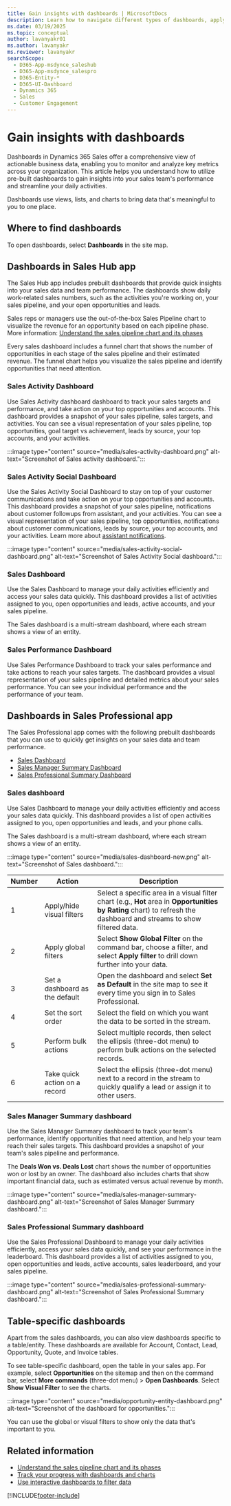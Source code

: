 ```yaml
---
title: Gain insights with dashboards | MicrosoftDocs
description: Learn how to navigate different types of dashboards, apply filters, and perform quick actions to enhance your sales processes.
ms.date: 03/19/2025
ms.topic: conceptual
author: lavanyakr01
ms.author: lavanyakr
ms.reviewer: lavanyakr
searchScope:
  - D365-App-msdynce_saleshub
  - D365-App-msdynce_salespro
  - D365-Entity-*
  - D365-UI-Dashboard
  - Dynamics 365
  - Sales
  - Customer Engagement
---
```


# Gain insights with dashboards

Dashboards in Dynamics 365 Sales offer a comprehensive view of actionable business data, enabling you to monitor and analyze key metrics across your organization. This article helps you understand how to utilize pre-built dashboards to gain insights into your sales team's performance and streamline your daily activities.

Dashboards use views, lists, and charts to bring data that's meaningful to you to one place.

## Where to find dashboards

To open dashboards, select **Dashboards** in the site map.

## Dashboards in Sales Hub app

The Sales Hub app includes prebuilt dashboards that provide quick insights into your sales data and team performance. The dashboards show daily work-related sales numbers, such as the activities you're working on, your sales pipeline, and your open opportunities and leads.

Sales reps or managers use the out-of-the-box Sales Pipeline chart to visualize the revenue for an opportunity based on each pipeline phase. More information: [Understand the sales pipeline chart and its phases](sales-pipeline-chart.md)

Every sales dashboard includes a funnel chart that shows the number of opportunities in each stage of the sales pipeline and their estimated revenue. The funnel chart helps you visualize the sales pipeline and identify opportunities that need attention.

### Sales Activity Dashboard

Use Sales Activity dashboard dashboard to track your sales targets and performance, and take action on your top opportunities and accounts. This dashboard provides a snapshot of your sales pipeline, sales targets, and activities. You can see a visual representation of your sales pipeline, top opportunities, goal target vs achievement, leads by source, your top accounts, and your activities.


:::image type="content" source="media/sales-activity-dashboard.png" alt-text="Screenshot of Sales activity dashboard.":::

### Sales Activity Social Dashboard

Use the Sales Activity Social Dashboard to stay on top of your customer communications and take action on your top opportunities and accounts. This dashboard provides a snapshot of your sales pipeline, notifications about customer followups from assistant, and your activities. You can see a visual representation of your sales pipeline, top opportunities, notifications about customer communications, leads by source, your top accounts, and your activities. Learn more about [assistant notifications](use-assistant-guide-customer-communications.md).

:::image type="content" source="media/sales-activity-social-dashboard.png" alt-text="Screenshot of Sales Activity Social dashboard.":::

### Sales Dashboard

Use the Sales Dashboard to manage your daily activities efficiently and access your sales data quickly. This dashboard provides a list of activities assigned to you, open opportunities and leads, active accounts, and your sales pipeline. 

The Sales dashboard is a multi-stream dashboard, where each stream shows a view of an entity.

### Sales Performance Dashboard

Use Sales Performance Dashboard to track your sales performance and take actions to reach your sales targets. The dashboard provides a visual representation of your sales pipeline and detailed metrics about your sales performance. You can see your individual performance and the performance of your team.

## Dashboards in Sales Professional app

The Sales Professional app comes with the following prebuilt dashboards that you can use to quickly get insights on your sales data and team performance.

- [Sales Dashboard](#sales-dashboard-1)  
- [Sales Manager Summary Dashboard](#sales-professional-summary-dashboard)
- [Sales Professional Summary Dashboard](#sales-professional-summary-dashboard)

### Sales dashboard

Use Sales Dashboard to manage your daily activities efficiently and access your sales data quickly. This dashboard provides a list of open activities assigned to you, open opportunities and leads, and your phone calls.

The Sales dashboard is a multi-stream dashboard, where each stream shows a view of an entity.

:::image type="content" source="media/sales-dashboard-new.png" alt-text="Screenshot of Sales dashboard.":::

| Number | Action | Description |
|--------|--------|-------------|
| 1 | Apply/hide visual filters | Select a specific area in a visual filter chart (e.g., **Hot** area in **Opportunities by Rating** chart) to refresh the dashboard and streams to show filtered data. |
| 2 | Apply global filters | Select **Show Global Filter** on the command bar, choose a filter, and select **Apply filter** to drill down further into your data. |
| 3 | Set a dashboard as the default | Open the dashboard and select **Set as Default** in the site map to see it every time you sign in to Sales Professional. |
| 4 | Set the sort order | Select the field on which you want the data to be sorted in the stream. |
| 5 | Perform bulk actions | Select multiple records, then select the ellipsis (three-dot menu) to perform bulk actions on the selected records. |
| 6 | Take quick action on a record | Select the ellipsis (three-dot menu) next to a record in the stream to quickly qualify a lead or assign it to other users. |


### Sales Manager Summary dashboard

Use the Sales Manager Summary dashboard to track your team's performance, identify opportunities that need attention, and help your team reach their sales targets. This dashboard provides a snapshot of your team's sales pipeline and performance.

The **Deals Won vs. Deals Lost** chart shows the number of opportunities won or lost by an owner. The dashboard also includes charts that show important financial data, such as estimated versus actual revenue by month.

:::image type="content" source="media/sales-manager-summary-dashboard.png" alt-text="Screenshot of Sales Manager Summary dashboard.":::

### Sales Professional Summary dashboard

Use the Sales Professional Dashboard to manage your daily activities efficiently, access your sales data quickly, and see your performance in the leaderboard. This dashboard provides a list of activities assigned to you, open opportunities and leads, active accounts, sales leaderboard, and your sales pipeline.

:::image type="content" source="media/sales-professional-summary-dashboard.png" alt-text="Screenshot of Sales Professional Summary dashboard.":::

## Table-specific dashboards

Apart from the sales dashboards, you can also view dashboards specific to a table/entity. These dashboards are available for Account, Contact, Lead, Opportunity, Quote, and Invoice tables.

To see table-specific dashboard, open the table in your sales app. For example, select **Opportunities** on the sitemap and then on the command bar, select **More commands** (three-dot menu) > **Open Dashboards**. Select **Show Visual Filter** to see the charts.

:::image type="content" source="media/opportunity-entity-dashboard.png" alt-text="Screenshot of the dashboard for opportunities.":::

You can use the global or visual filters to show only the data that's important to you.

## Related information

- [Understand the sales pipeline chart and its phases](sales-pipeline-chart.md)  
- [Track your progress with dashboards and charts](/power-apps/user/track-your-progress-with-dashboard-and-charts)  
- [Use interactive dashboards to filter data](/power-apps/user/interactive-dashboards)  

[!INCLUDE[footer-include](../includes/footer-banner.md)]
